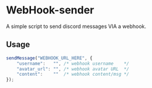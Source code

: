 # WebHook-sender
A simple script to send discord messages VIA a webhook.

## Usage

```js
sendMessage("WEBHOOK_URL_HERE", {
	"username":   "", /* webhook username    */
	"avatar_url": "", /* webhook avatar URL  */
	"content":    ""  /* webhook content/msg */
});
```
